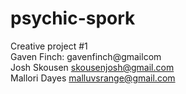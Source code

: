 # psychic-spork  
Creative project #1  
Gaven Finch: gavenfinch@gmailcom  
Josh Skousen skousenjosh@gmail.com  
Mallori Dayes malluvsrange@gmail.com  
